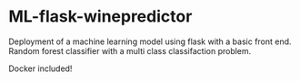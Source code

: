 # ML-flask-winepredictor
Deployment of a machine learning model using flask with a basic front end.
Random forest classifier with a multi class classifaction problem.

Docker included!
